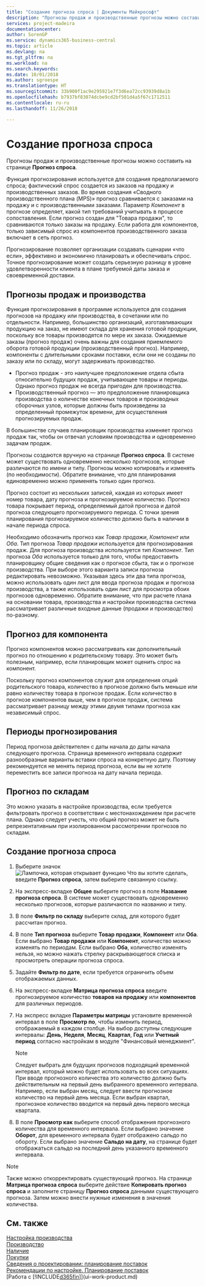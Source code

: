```yaml
---
title: "Создание прогноза спроса | Документы Майкрософт"
description: "Прогнозы продаж и производственные прогнозы можно составить на странице **Прогноз спроса**."
services: project-madeira
documentationcenter: 
author: SorenGP
ms.service: dynamics365-business-central
ms.topic: article
ms.devlang: na
ms.tgt_pltfrm: na
ms.workload: na
ms.search.keywords: 
ms.date: 10/01/2018
ms.author: sgroespe
ms.translationtype: HT
ms.sourcegitcommit: 33b900f1ac9e295921e7f3d6ea72cc93939d8a1b
ms.openlocfilehash: b7937bf83074dcbe9cd2bf501d4a5f67c1712511
ms.contentlocale: ru-ru
ms.lasthandoff: 11/26/2018

---
```

# <a name="create-a-demand-forecast"></a>Создание прогноза спроса
Прогнозы продаж и производственные прогнозы можно составить на странице **Прогноз спроса**.  

Функция прогнозирования используется для создания предполагаемого спроса; фактический спрос создается из заказов на продажу и производственных заказов. Во время создания «Сводного производственного плана (MPS)» прогноз сравнивается с заказами на продажу и с производственными заказами. Параметр *Компонент* в прогнозе определяет, какой тип требований учитывать в процессе сопоставления. Если прогноз создан для "Товара продажи", то сравниваются только заказы на продажу. Если работа для компонентов, только зависимый спрос из компонентов производственного заказа включает в сеть прогноз.  

Прогнозирование позволяет организации создавать сценарии «что если», эффективно и экономично планировать и обеспечивать спрос. Точное прогнозирование может создать серьезную разницу в уровне удовлетворенности клиента в плане требуемой даты заказа и своевременной доставки.  

## <a name="sales-forecasts-and-production-forecasts"></a>Прогнозы продаж и производства  
Функция прогнозирования в программе используется для создания прогнозов на продажу или производства, в сочетании или по отдельности. Например, большинство организаций, изготавливающих продукцию на заказ, не имеют склада для хранения готовой продукции, поскольку все товары производятся по мере их заказа. Ожидаемые заказы (прогноз продаж) очень важны для создания приемлемого оборота готовой продукции (производственный прогноз). Например, компоненты с длительными сроками поставки, если они не созданы по заказу или по складу, могут задерживать производство.  

-   Прогноз продаж - это наилучшее предположение отдела сбыта относительно будущих продаж, учитывающее товары и периоды. Однако прогноз продаж не всегда пригоден для производства.  
-   Производственный прогноз — это предположение планировщика производства о количестве конечных товаров и производных сборочных узлов, которые должны быть произведены за определенный промежуток времени, для осуществления прогнозируемых продаж.  

В большинстве случаев планировщик производства изменяет прогноз продаж так, чтобы он отвечал условиям производства и одновременно задачам продаж.  

Прогнозы создаются вручную на странице **Прогноз спроса**. В системе может существовать одновременно несколько прогнозов, которые различаются по имени и типу. Прогнозы можно копировать и изменять (по необходимости). Обратите внимание, что для планирования единовременно можно применять только один прогноз.  

Прогноз состоит из нескольких записей, каждая из которых имеет номер товара, дату прогноза и прогнозируемое количество. Прогноз товара покрывает период, определяемый датой прогноза и датой прогноза следующего прогнозируемого периода. С точки зрения планирования прогнозируемое количество должно быть в наличии в начале периода спроса.  

Необходимо обозначить прогноз как *Товар продажи*, *Компонент* или *Оба*. Тип прогноза *Товар продажи* используется для прогнозирования продаж. Для прогноза производства используется тип *Компонент*. Тип прогноза *Оба* используется только для того, чтобы предоставить планировщику общие сведения как о прогнозе сбыта, так и о прогнозе производства. При выборе этого варианта записи прогноза редактировать невозможно. Указывая здесь эти два типа прогноза, можно использовать один лист для ввода прогноза продаж и прогноза производства, а также использовать один лист для просмотра обоих прогнозов одновременно. Обратите внимание, что при расчете плана на основании товара, производства и настройки производства система рассматривает различные входные данные (продажи и производство) по-разному.  

## <a name="component-forecast"></a>Прогноз для компонента  
Прогноз компонентов можно рассматривать как дополнительный прогноз по отношению к родительскому товару. Это может быть полезным, например, если планировщик может оценить спрос на компонент.  

Поскольку прогноз компонентов служит для определения опций родительского товара, количество в прогнозе должно быть меньше или равно количеству товара в прогнозе продаж. Если количество в прогнозе компонентов выше, чем в прогнозе продаж, система рассматривает разницу между этими двумя типами прогноза как независимый спрос.  

## <a name="forecasting-periods"></a>Периоды прогнозирования  
 Период прогноза действителен с даты начала до даты начала следующего прогноза. Страница временного интервала содержит разнообразные варианты вставки спроса на конкретную дату. Поэтому рекомендуется не менять период прогноза, если вы не хотите переместить все записи прогноза на дату начала периода.  

## <a name="forecast-by-locations"></a>Прогноз по складам  
Это можно указать в настройке производства, если требуется фильтровать прогноз в соответствии с местонахождением при расчете плана. Однако следует учесть, что общий прогноз может не быть репрезентативным при изолированном рассмотрении прогнозов по складам.

## <a name="to-create-a-demand-forecast"></a>Создание прогноза спроса

1.  Выберите значок ![Лампочка, которая открывает функцию Что вы хотите сделать](media/ui-search/search_small.png "Что вы хотите сделать"), введите **Прогноз спроса**, затем выберите связанную ссылку.  
2.  На экспресс-вкладке **Общее** выберите прогноз в поле **Название прогноза спроса**. В системе может существовать одновременно несколько прогнозов, которые различаются по названию и типу.  
3.  В поле **Фильтр по складу** выберите склад, для которого будет рассчитан прогноз.  
4.  В поле **Тип прогноза** выберите **Товар продажи**, **Компонент** или **Оба**. Если выбрано **Товар продажи** или **Компонент**, количество можно изменять по периодам. Если выбрано **Оба**, количество изменять нельзя, но можно нажать стрелку раскрывающегося списка и просмотреть операции прогноза спроса.  
5.  Задайте **Фильтр по дате**, если требуется ограничить объем отображаемых данных.  
6.  На экспресс-вкладке **Матрица прогноза спроса** введите прогнозируемое количество **товаров на продажу** или **компонентов** для различных периодов.  
7.  На экспресс вкладке **Параметры матрицы** установите временной интервал в поле **Просмотр по**, чтобы изменить период, отображаемый в каждом столбце. На выбор доступны следующие интервалы: **День**, **Неделя**, **Месяц**, **Квартал**, **Год** или **Учетный период** согласно настройкам в модуле "Финансовый менеджмент".  

    > [!NOTE]  
    >  Следует выбрать для будущих прогнозов подходящий временной интервал, который можно будет использовать во всех ситуациях. При вводе прогнозного количества это количество должно быть действительным на первый день выбранного временного интервала. Например, если выбран месяц, следует ввести прогнозное количество на первый день месяца. Если выбран квартал, прогнозное количество вводится на первый день первого месяца квартала.  

8.  В поле **Просмотр как** выберите способ отображения прогнозного количества для временного интервала. Если выбрано значение **Оборот**, для временного интервала будет отображено сальдо по обороту. Если выбрано значение **Сальдо на дату**, на странице будет отображаться сальдо на последний день указанного временного интервала.  

> [!NOTE]  
>  Также можно откорректировать существующий прогноз. На странице **Матрица прогноза спроса** выберите действие **Копировать прогноз спроса** и заполните страницу **Прогноз спроса** данными существующего прогноза. Затем можно внести нужные изменения в значения количества.  

## <a name="see-also"></a>См. также  
[Настройка производства](production-configure-production-processes.md)  
[Производство](production-manage-manufacturing.md)    
[Наличие](inventory-manage-inventory.md)  
[Покупки](purchasing-manage-purchasing.md)  
[Сведения о проектировании: планирование поставок](design-details-supply-planning.md)   
[Рекомендации по настройке. Планирование поставок](setup-best-practices-supply-planning.md)  
[Работа с [!INCLUDE[d365fin](includes/d365fin_md.md)]](ui-work-product.md)

